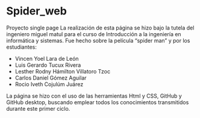 # Spider_web
 Proyecto single page
La realización de esta página se hizo bajo la tutela
 del ingeniero miguel matul para el curso de 
 Introducción a la ingeniería en informática y 
 sistemas. Fue hecho sobre la película 
 “spider man” y por los estudiantes:
- Vincen Yoel Lara de León
- Luis Gerardo Tucux Rivera 
- Lesther Rodny Hámilton Villatoro Tzoc 
- Carlos Daniel Gómez Aguilar 
- Rocio Iveth Cojulúm Juárez

La página se hizo con el uso de las herramientas 
Html y CSS, GitHub y GitHub desktop, buscando emplear todos los conocimientos transmitidos 
durante este primer ciclo.